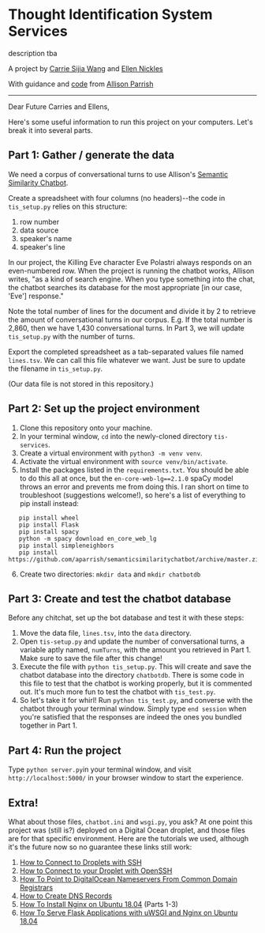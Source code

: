 # Thought Identification System Services

description tba

A project by [Carrie Sijia Wang](https://carriesijiawang.com/) and [Ellen Nickles](https://ellennickles.site/)

With guidance and [code](https://gist.github.com/aparrish/114dd7018134c5da80bae0a101866581) from [Allison Parrish](https://www.decontextualize.com)

---

Dear Future Carries and Ellens,

Here's some useful information to run this project on your computers. Let's break it into several parts. 

## Part 1: Gather / generate the data
We need a corpus of conversational turns to use Allison's [Semantic Similarity Chatbot](https://gist.github.com/aparrish/114dd7018134c5da80bae0a101866581). 

Create a spreadsheet with four columns (no headers)--the code in `tis_setup.py` relies on this structure:
   1. row number
   2. data source
   3. speaker's name
   4. speaker's line

In our project, the Killing Eve character Eve Polastri always responds on an even-numbered row. When the project is running the chatbot works, Allison writes, "as a kind of search engine. When you type something into the chat, the chatbot searches its database for the most appropriate [in our case, 'Eve'] response."

Note the total number of lines for the document and divide it by 2 to retrieve the amount of conversational turns in our corpus. E.g. If the total number is 2,860, then we have 1,430 conversational turns. In Part 3, we will update `tis_setup.py` with the number of turns.

Export the completed spreadsheet as a tab-separated values file named `lines.tsv`. We can call this file whatever we want. Just be sure to update the filename in `tis_setup.py`.

(Our data file is not stored in this repository.)

## Part 2: Set up the project environment
1. Clone this repository onto your machine.
2. In your terminal window, `cd` into the newly-cloned directory `tis-services`.
3. Create a virtual environment with `python3 -m venv venv`.
4. Activate the virtual environment with `source venv/bin/activate`.
5. Install the packages listed in the `requirements.txt`. You should be able to do this all at once, but the `en-core-web-lg==2.1.0` spaCy model throws an error and prevents me from doing this. I ran short on time to troubleshoot (suggestions welcome!), so here's a list of everything to pip install instead:
```
   pip install wheel
   pip install Flask
   pip install spacy
   python -m spacy download en_core_web_lg
   pip install simpleneighbors
   pip install https://github.com/aparrish/semanticsimilaritychatbot/archive/master.zip
```
6. Create two directories: `mkdir data` and `mkdir chatbotdb` 

## Part 3: Create and test the chatbot database
Before any chitchat, set up the bot database and test it with these steps:
1. Move the data file, `lines.tsv`, into the `data` directory.
2. Open `tis-setup.py` and update the number of conversational turns, a variable aptly named, `numTurns`, with the amount you retrieved in Part 1. Make sure to save the file after this change!
3. Execute the file with `python tis_setup.py`. This will create and save the chatbot database into the directory `chatbotdb`. There is some code in this file to test that the chatbot is working properly, but it is commented out. It's much more fun to test the chatbot with `tis_test.py`.
4. So let's take it for whirl! Run `python tis_test.py`, and converse with the chatbot through your terminal window. Simply type `end session` when you're satisfied that the responses are indeed the ones you bundled together in Part 1.


## Part 4: Run the project
Type `python server.py`in your terminal window, and visit `http://localhost:5000/` in your browser window to start the experience.

## Extra!
What about those files, `chatbot.ini` and `wsgi.py`, you ask? At one point this project was (still is?) deployed on a Digital Ocean droplet, and those files are for that specific environment. Here are the tutorials we used, although it's the future now so no guarantee these links still work:
1. [How to Connect to Droplets with SSH](https://www.digitalocean.com/docs/droplets/how-to/connect-with-ssh/)
2. [How to Connect to your Droplet with OpenSSH](https://www.digitalocean.com/docs/droplets/how-to/connect-with-ssh/openssh/)
3. [How To Point to DigitalOcean Nameservers From Common Domain Registrars](https://www.digitalocean.com/community/tutorials/how-to-point-to-digitalocean-nameservers-from-common-domain-registrars#conclusion)
4. [How to Create DNS Records](https://www.digitalocean.com/docs/networking/dns/how-to/manage-records/)
5. [How To Install Nginx on Ubuntu 18.04](https://www.digitalocean.com/community/tutorials/how-to-install-nginx-on-ubuntu-18-04) (Parts 1-3)
6. [How To Serve Flask Applications with uWSGI and Nginx on Ubuntu 18.04](https://www.digitalocean.com/community/tutorials/how-to-serve-flask-applications-with-uswgi-and-nginx-on-ubuntu-18-04)

